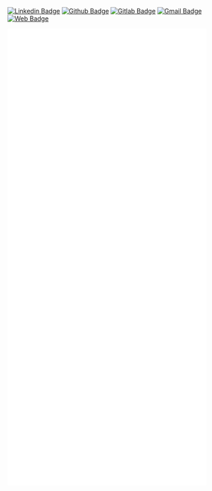 [![Linkedin Badge](https://img.shields.io/badge/Linkedin-@aris--nurcahyono-blue?logo=Linkedin&logoColor=white&style=flat&link=https://linkedin.com/in/aris-nurcahyono)](https://www.linkedin.com/in/aris-nurcahyono/)
[![Github Badge](https://img.shields.io/badge/Github-@ariezncahyo---?&logo=Github&color=blue&link=https://github.com/ariezncahyo&style=flat)](https://github.com/ariezncahyo)
[![Gitlab Badge](https://img.shields.io/badge/Gitlab-@ariezncahyo-white?logo=Gitlab&color=blue&link=https://gitlab.com/ariezncahyo&style=flat)](https://gitlab.com/ariezncahyo)
[![Gmail Badge](https://img.shields.io/badge/Gmail-ariezncahyo@gmail.com-white?logo=Gmail&color=blue&link=mailto:ariezncahyo@gmail.com&style=flat)](mailto:ariezncahyo@gmail.com)
[![Web Badge](https://img.shields.io/badge/www-https://ariezncahyo.my.id-white?logo=globe&color=blue&link=https://ariezncahyo.my.id)](https://ariezncahyo.my.id)

![metrics](./github-metrics.svg)

<!--
**ariezncahyo/ariezncahyo** is a ✨ _special_ ✨ repository because its `README.md` (this file) appears on your GitHub profile.

Here are some ideas to get you started:

- 🔭 I’m currently working on ...
- 🌱 I’m currently learning ...
- 👯 I’m looking to collaborate on ...
- 🤔 I’m looking for help with ...
- 💬 Ask me about ...
- 📫 How to reach me: ...
- 😄 Pronouns: ...
- ⚡ Fun fact: ...
-->
